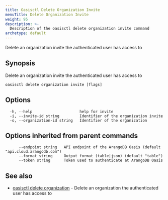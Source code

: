 ```yaml
---
title: Oasisctl Delete Organization Invite
menuTitle: Delete Organization Invite
weight: 95
description: >-
  Description of the oasisctl delete organization invite command
archetype: default
---
```

Delete an organization invite the authenticated user has access to

## Synopsis

Delete an organization invite the authenticated user has access to

```
oasisctl delete organization invite [flags]
```

## Options

```
  -h, --help                     help for invite
  -i, --invite-id string         Identifier of the organization invite
  -o, --organization-id string   Identifier of the organization
```

## Options inherited from parent commands

```
      --endpoint string   API endpoint of the ArangoDB Oasis (default "api.cloud.arangodb.com")
      --format string     Output format (table|json) (default "table")
      --token string      Token used to authenticate at ArangoDB Oasis
```

## See also

* [oasisctl delete organization](delete-organization.md)	 - Delete an organization the authenticated user has access to

